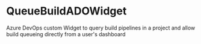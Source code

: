 # QueueBuildADOWidget
Azure DevOps custom Widget to query build pipelines in a project and allow build queueing directly from a user's dashboard
